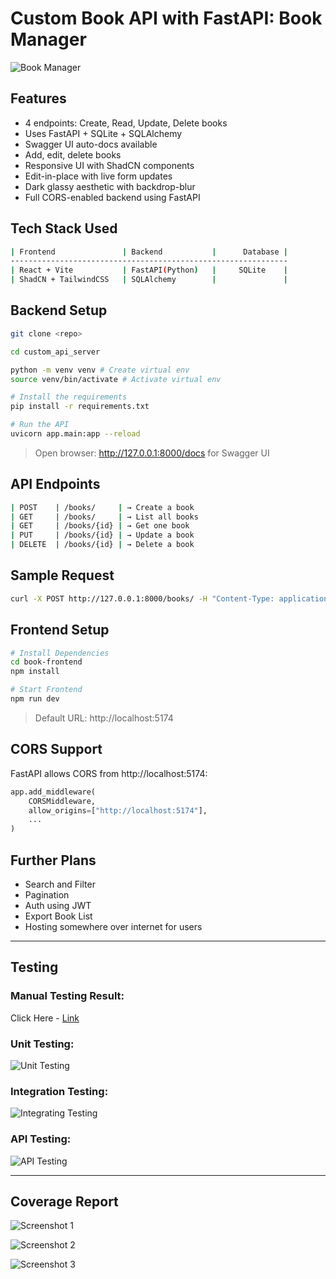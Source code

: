 # Custom Book API with FastAPI: Book Manager
![Book Manager](https://github.com/user-attachments/assets/ed060915-f3d1-4a97-b031-80fe850d9555)


## Features

- 4 endpoints: Create, Read, Update, Delete books
- Uses FastAPI + SQLite + SQLAlchemy
- Swagger UI auto-docs available
- Add, edit, delete books
- Responsive UI with ShadCN components
- Edit-in-place with live form updates
- Dark glassy aesthetic with backdrop-blur
- Full CORS-enabled backend using FastAPI

## Tech Stack Used

```bash
| Frontend               | Backend           |      Database |
--------------------------------------------------------------
| React + Vite           | FastAPI(Python)   |     SQLite    |
| ShadCN + TailwindCSS   | SQLAlchemy        |               | 
```

## Backend Setup

```bash
git clone <repo>

cd custom_api_server

python -m venv venv # Create virtual env
source venv/bin/activate # Activate virtual env

# Install the requirements
pip install -r requirements.txt

# Run the API
uvicorn app.main:app --reload
```
> Open browser: http://127.0.0.1:8000/docs for Swagger UI


## API Endpoints

```bash
| POST    | /books/     | → Create a book
| GET     | /books/     | → List all books
| GET     | /books/{id} | → Get one book
| PUT     | /books/{id} | → Update a book
| DELETE  | /books/{id} | → Delete a book
```

## Sample Request
```bash
curl -X POST http://127.0.0.1:8000/books/ -H "Content-Type: application/json" -d '{"title": "1984", "author": "George Orwell", "published_year": 1949, "genre": "Dystopian"}'
```
## Frontend Setup

```bash
# Install Dependencies
cd book-frontend
npm install

# Start Frontend
npm run dev
```
> Default URL: http://localhost:5174

## CORS Support

FastAPI allows CORS from http://localhost:5174:

```python
app.add_middleware(
    CORSMiddleware,
    allow_origins=["http://localhost:5174"],
    ...
)
```

## Further Plans
- Search and Filter
- Pagination
- Auth using JWT
- Export Book List
- Hosting somewhere over internet for users

---

## Testing

### Manual Testing Result: 

Click Here - [Link](https://docs.google.com/spreadsheets/d/1BAAdMUCMpejcxzg6ULm1mBoXT5IMFwEZJgyCsTvNVZA/edit?usp=sharing)

### Unit Testing:

![Unit Testing](https://github.com/user-attachments/assets/6e2502b7-f83d-43f6-a569-76fa50fa6486)

### Integration Testing:

![Integrating Testing](https://github.com/user-attachments/assets/a17eba33-6658-4678-adad-a1767e8be33c)

### API Testing:

![API Testing](https://github.com/user-attachments/assets/f8ff1d04-cae9-4774-bbd4-40a90a7e380a)



---
## Coverage Report

![Screenshot 1](https://github.com/user-attachments/assets/ed5e0ce8-6e18-4d36-9b28-086170f30354)

![Screenshot 2](https://github.com/user-attachments/assets/b9e003ec-1abf-4702-b393-30225a5d78a9)

![Screenshot 3](https://github.com/user-attachments/assets/30ffb36c-1cb3-4bfb-8199-29a1e3f4b616)

